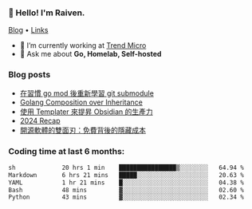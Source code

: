 <!-- ![Codewars](https://www.codewars.com/users/omegaatt36/badges/small) -->
### 👋 Hello! I'm Raiven.
[Blog](https://www.omegaatt.com) • [Links](https://link.omegaatt.com)

- 🔭 I’m currently working at [Trend Micro](https://www.trendmicro.com)
- 💬 Ask me about **Go, Homelab, Self-hosted**

### Blog posts
<!-- BLOG-POST-LIST:START -->
- [在習慣 go mod 後重新學習 git submodule](https://www.omegaatt.com/blogs/develop/2025/git_submodule_turorial/)
- [Golang Composition over Inheritance](https://www.omegaatt.com/blogs/develop/2025/golang_composition_over_inheritance/)
- [使用 Templater 來提昇 Obsidian 的生產力](https://www.omegaatt.com/blogs/develop/2025/use_obsidian_templater_to_get_more_productivity/)
- [2024 Recap](https://www.omegaatt.com/blogs/develop/2024/2024_recap/)
- [開源軟體的雙面刃：免費背後的隱藏成本](https://www.omegaatt.com/blogs/develop/2024/the_double_edged_sword_of_open_source_software.md/)
<!-- BLOG-POST-LIST:END -->

### Coding time at last 6 months:
<!--START_SECTION:waka-->

```txt
sh             20 hrs 1 min    ████████████████▒░░░░░░░░   64.94 %
Markdown       6 hrs 21 mins   █████░░░░░░░░░░░░░░░░░░░░   20.63 %
YAML           1 hr 21 mins    █░░░░░░░░░░░░░░░░░░░░░░░░   04.38 %
Bash           48 mins         ▓░░░░░░░░░░░░░░░░░░░░░░░░   02.60 %
Python         43 mins         ▓░░░░░░░░░░░░░░░░░░░░░░░░   02.34 %
```

<!--END_SECTION:waka-->
